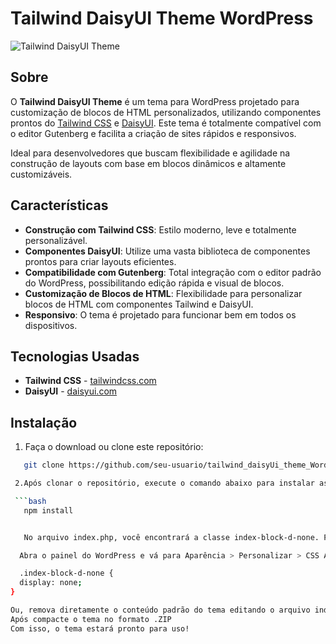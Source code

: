 # Tailwind DaisyUI Theme WordPress

![Tailwind DaisyUI Theme](https://tailwinddaisyuitheme.cloud/wp-content/uploads/2024/09/FireShot-Capture-003-localhost-e1725843164393.png)

## Sobre

O **Tailwind DaisyUI Theme** é um tema para WordPress projetado para customização de blocos de HTML personalizados, utilizando componentes prontos do [Tailwind CSS](https://tailwindcss.com/) e [DaisyUI](https://daisyui.com/). Este tema é totalmente compatível com o editor Gutenberg e facilita a criação de sites rápidos e responsivos.

Ideal para desenvolvedores que buscam flexibilidade e agilidade na construção de layouts com base em blocos dinâmicos e altamente customizáveis.

## Características

- **Construção com Tailwind CSS**: Estilo moderno, leve e totalmente personalizável.
- **Componentes DaisyUI**: Utilize uma vasta biblioteca de componentes prontos para criar layouts eficientes.
- **Compatibilidade com Gutenberg**: Total integração com o editor padrão do WordPress, possibilitando edição rápida e visual de blocos.
- **Customização de Blocos de HTML**: Flexibilidade para personalizar blocos de HTML com componentes Tailwind e DaisyUI.
- **Responsivo**: O tema é projetado para funcionar bem em todos os dispositivos.

## Tecnologias Usadas

- **Tailwind CSS** - [tailwindcss.com](https://tailwindcss.com/)
- **DaisyUI** - [daisyui.com](https://daisyui.com/)

## Instalação

1. Faça o download ou clone este repositório:
```bash
   git clone https://github.com/seu-usuario/tailwind_daisyUi_theme_WordPress.git

 2.Após clonar o repositório, execute o comando abaixo para instalar as dependências necessárias:

 ```bash
   npm install


   No arquivo index.php, você encontrará a classe index-block-d-none. Para remover o conteúdo padrão do tema, siga um dos passos abaixo:

  Abra o painel do WordPress e vá para Aparência > Personalizar > CSS Adicional e adicione o seguinte código:

  .index-block-d-none {
  display: none;
}

Ou, remova diretamente o conteúdo padrão do tema editando o arquivo index.php.
Após compacte o tema no formato .ZIP
Com isso, o tema estará pronto para uso! 



